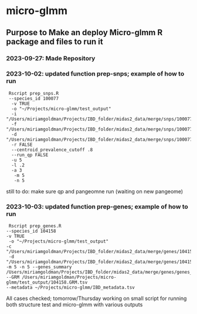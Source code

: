 # micro-glmm
## Purpose to Make an deploy Micro-glmm R package and files to run it
### 2023-09-27: Made Repository
### 2023-10-02: updated function prep-snps; example of how to run
```
 Rscript prep_snps.R 
 --species_id 100077
  -v TRUE 
  -o "~/Projects/micro-glmm/test_output" 
  -i "/Users/miriamgoldman/Projects/IBD_folder/midas2_data/merge/snps/100077/100077.snps_info.tsv" 
  -f "/Users/miriamgoldman/Projects/IBD_folder/midas2_data/merge/snps/100077/100077.snps_freqs.tsv" 
  -d "/Users/miriamgoldman/Projects/IBD_folder/midas2_data/merge/snps/100077/100077.snps_depth.tsv" 
  -r FALSE 
  --centroid_prevalence_cutoff .8 
  --run_qp FALSE 
  -u 5 
  -l .2 
  -a 3
   -m 5 
   -n 5
 ```
 still to do: make sure qp and pangeomne run (waiting on new pangeome)
 
 ### 2023-10-03: updated function prep-genes; example of how to run
```
 Rscript prep_genes.R
--species_id 104158
-v TRUE
 -o "~/Projects/micro-glmm/test_output"
-c "/Users/miriamgoldman/Projects/IBD_folder/midas2_data/merge/genes/104158/104158.genes_copynum.tsv"
 -d "/Users/miriamgoldman/Projects/IBD_folder/midas2_data/merge/genes/104158/104158.genes_depth.tsv"
-m 5 -n 5 --genes_summary /Users/miriamgoldman/Projects/IBD_folder/midas2_data/merge/genes/genes_summary.tsv
--GRM /Users/miriamgoldman/Projects/micro-glmm/test_output/104158.GRM.tsv
--metadata ~/Projects/micro-glmm/IBD_metadata.tsv
 ```

All cases checked; tomorrow/Thursday working on small script for running both structure test and micro-glmm with various outputs 
